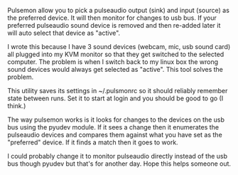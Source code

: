 Pulsemon allow you to pick a pulseaudio output (sink) and input (source) as
the preferred device. It will then monitor for changes to usb bus. If your preferred
pulseaudio sound device is removed and then re-added later it will auto select that
device as "active". 

I wrote this because I have 3 sound devices (webcam, mic, usb sound card) all plugged
into my KVM monitor so that they get switched to the selected computer. The
problem is when I switch back to my linux box the wrong sound devices would always
get selected as "active". This tool solves the problem. 

This utility saves its settings in ~/.pulsmonrc so it should reliably remember
state between runs. Set it to start at login and you should be good to go (I think.)

The way pulsemon works is it looks for changes to the devices on the usb bus using
the pyudev module. If it sees a change then it enumerates the pulseaudio devices 
and compares them against what you have set as the "preferred" device. If it finds
a match then it goes to work.

I could probably change it to monitor pulseaudio directly instead of the usb bus
though pyudev but that's for another day. Hope this helps someone out. 



